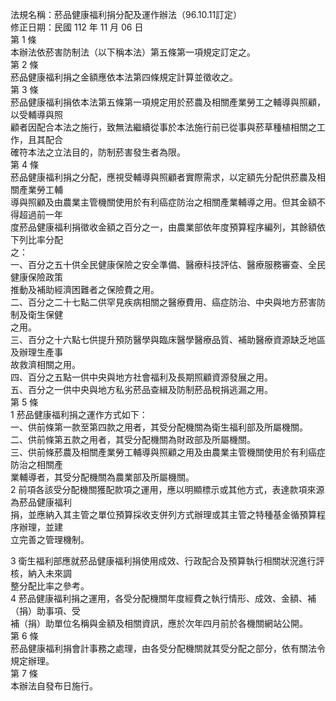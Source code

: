 法規名稱：菸品健康福利捐分配及運作辦法（96.10.11訂定）  
修正日期：民國 112 年 11 月 06 日  
第 1 條  
本辦法依菸害防制法（以下稱本法）第五條第一項規定訂定之。  
第 2 條  
菸品健康福利捐之金額應依本法第四條規定計算並徵收之。  
第 3 條  
菸品健康福利捐依本法第五條第一項規定用於菸農及相關產業勞工之輔導與照顧，以受輔導與照  
顧者因配合本法之施行，致無法繼續從事於本法施行前已從事與菸草種植相關之工作，且其配合  
確符本法之立法目的，防制菸害發生者為限。  
第 4 條  
菸品健康福利捐之分配，應視受輔導與照顧者實際需求，以定額先分配供菸農及相關產業勞工輔  
導與照顧及由農業主管機關使用於有利癌症防治之相關產業輔導之用。但其金額不得超過前一年  
度菸品健康福利捐徵收金額之百分之一，由農業部依年度預算程序編列，其餘額依下列比率分配  
之：  
一、百分之五十供全民健康保險之安全準備、醫療科技評估、醫療服務審查、全民健康保險政策  
推動及補助經濟困難者之保險費之用。  
二、百分之二十七點二供罕見疾病相關之醫療費用、癌症防治、中央與地方菸害防制及衛生保健  
之用。  
三、百分之十六點七供提升預防醫學與臨床醫學醫療品質、補助醫療資源缺乏地區及辦理生產事  
故救濟相關之用。  
四、百分之五點一供中央與地方社會福利及長期照顧資源發展之用。  
五、百分之一供中央與地方私劣菸品查緝及防制菸品稅捐逃漏之用。  
第 5 條  
1 菸品健康福利捐之運作方式如下：  
一、供前條第一款至第四款之用者，其受分配機關為衛生福利部及所屬機關。  
二、供前條第五款之用者，其受分配機關為財政部及所屬機關。  
三、供前條菸農及相關產業勞工輔導與照顧之用及由農業主管機關使用於有利癌症防治之相關產  
業輔導者，其受分配機關為農業部及所屬機關。  
2 前項各該受分配機關獲配款項之運用，應以明顯標示或其他方式，表達款項來源為菸品健康福利  
捐，並應納入其主管之單位預算採收支併列方式辦理或其主管之特種基金循預算程序辦理，並建  
立完善之管理機制。  


3 衛生福利部應就菸品健康福利捐使用成效、行政配合及預算執行相關狀況進行評核，納入未來調  
整分配比率之參考。  
4 菸品健康福利捐之運用，各受分配機關年度經費之執行情形、成效、金額、補（捐）助事項、受  
補（捐）助單位名稱與金額及相關資訊，應於次年四月前於各機關網站公開。  
第 6 條  
菸品健康福利捐會計事務之處理，由各受分配機關就其受分配之部分，依有關法令規定辦理。  
第 7 條  
本辦法自發布日施行。  



